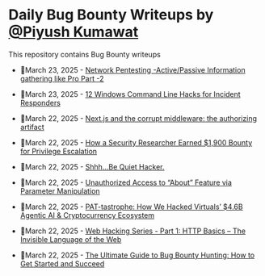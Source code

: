 # Daily Bug Bounty Writeups by [@Piyush Kumawat](https://twitter.com/piyush_supiy) 
This repository contains Bug Bounty writeups

<!-- BLOG-POST-LIST:START -->
 - 💯March 23, 2025 - [Network Pentesting -Active/Passive Information gathering like Pro  Part -2](https://medium.com/@Cyber_siva/network-pentesting-active-passive-information-gathering-like-pro-part-2-cdbeec6b9300?source=rss------bug_bounty-5) 

 - 💯March 23, 2025 - [12 Windows Command Line Hacks for Incident Responders](https://medium.com/@paritoshblogs/12-windows-command-line-hacks-for-incident-responders-d9e95ef1c3a3?source=rss------bug_bounty-5) 

 - 💯March 22, 2025 - [Next.js and the corrupt middleware: the authorizing artifact](https://medium.com/@zhero_/next-js-and-the-corrupt-middleware-the-authorizing-artifact-14e6fb688d26?source=rss------bug_bounty-5) 

 - 💯March 22, 2025 - [How a Security Researcher Earned $1,900 Bounty for Privilege Escalation](https://cyberw1ng.medium.com/how-a-security-researcher-earned-1-900-bounty-for-privilege-escalation-d430e24e8b1b?source=rss------bug_bounty-5) 

 - 💯March 22, 2025 - [Shhh…Be Quiet Hacker.](https://medium.com/meetcyber/shhh-be-quiet-hacker-4048643f590d?source=rss------bug_bounty-5) 

 - 💯March 22, 2025 - [Unauthorized Access to “About” Feature via Parameter Manipulation](https://mmnahian.medium.com/unauthorized-access-to-about-feature-via-parameter-manipulation-b85b08796b87?source=rss------bug_bounty-5) 

 - 💯March 22, 2025 - [PAT-tastrophe: How We Hacked Virtuals’ $4.6B Agentic AI &amp; Cryptocurrency Ecosystem](https://medium.com/@gonzo-hacks/pat-tastrophe-how-we-hacked-virtuals-4-6b-agentic-ai-cryptocurrency-ecosystem-f850b544d0f5?source=rss------bug_bounty-5) 

 - 💯March 22, 2025 - [Web Hacking Series - Part 1: HTTP Basics – The Invisible Language of the Web](https://medium.com/@cybertips96/web-hacking-series-part-1-http-basics-the-invisible-language-of-the-web-7e007fd06e7b?source=rss------bug_bounty-5) 

 - 💯March 22, 2025 - [The Ultimate Guide to Bug Bounty Hunting: How to Get Started and Succeed](https://medium.com/@HexaGaurd/the-ultimate-guide-to-bug-bounty-hunting-how-to-get-started-and-succeed-74bb31926190?source=rss------bug_bounty-5) 
<!-- BLOG-POST-LIST:END -->
